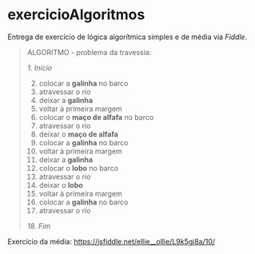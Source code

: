 
# exercicioAlgoritmos

Entrega de exercício de lógica algorítmica simples e de média via *Fiddle*.

> ALGORITMO - problema da travessia:
>
>*1. Início*
>
> 2. colocar a **galinha** no barco
> 3. atravessar o rio
> 4. deixar a **galinha**
> 5. voltar à primeira margem
> 6. colocar o **maço de alfafa** no barco
> 7. atravessar o rio
> 8. deixar o **maço de alfafa**
> 9. colocar a **galinha** no barco
> 10. voltar à primeira margem
> 11. deixar a **galinha**
> 12. colocar o **lobo** no barco
> 13. atravessar o rio
> 14. deixar o **lobo**
> 15. voltar à primeira margem
> 16. colocar a **galinha** no barco
> 17. atravessar o rio
> 
>*18. Fim*





Exercício da média: https://jsfiddle.net/ellie__ollie/L9k5gj8a/10/
